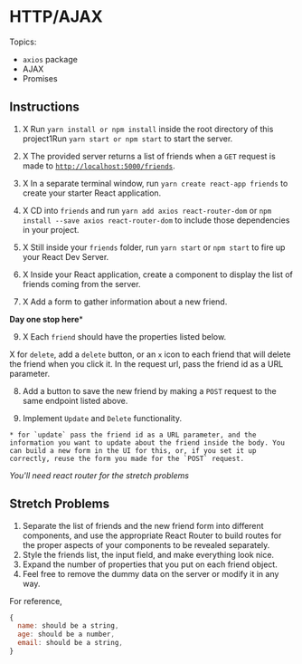# HTTP/AJAX

Topics:

* `axios` package
* AJAX
* Promises

## Instructions

1. X  Run `yarn install or npm install` inside the root directory of this project1Run `yarn start or npm start` to start the server.

2. X  The provided server returns a list of friends when a `GET` request is made to [`http://localhost:5000/friends`](http://localhost:5000/friends).

3. X  In a separate terminal window, run `yarn create react-app friends` to create your starter React application.

4. X  CD into `friends` and run `yarn add axios react-router-dom` or `npm install --save axios react-router-dom` to include those dependencies in your project. 
      

5. X  Still inside your `friends` folder, run `yarn start` or `npm start` to fire up your React Dev Server.

6. X Inside your React application, create a component to display the list of friends coming from the server.

7. X Add a form to gather information about a new friend.

******Day one stop here*******



9. X  Each `friend` should have the properties listed below.


 X for `delete`, add a `delete` button, or an `x` icon to each friend that will delete the friend when you click it. In the request url, pass the friend id as a URL parameter.


8.   Add a button to save the new friend by making a `POST` request to the same endpoint listed above.


10.   Implement `Update` and `Delete` functionality.

    * for `update` pass the friend id as a URL parameter, and the information you want to update about the friend inside the body. You can build a new form in the UI for this, or, if you set it up correctly, reuse the form you made for the `POST` request.

    

_You'll need react router for the stretch problems_












## Stretch Problems

1.  Separate the list of friends and the new friend form into different components, and use the appropriate React Router to build routes for the proper aspects of your components to be revealed separately.
1.  Style the friends list, the input field, and make everything look nice.
1.  Expand the number of properties that you put on each friend object.
1.  Feel free to remove the dummy data on the server or modify it in any way.


For reference, 
```js
{
  name: should be a string,
  age: should be a number,
  email: should be a string,
}








